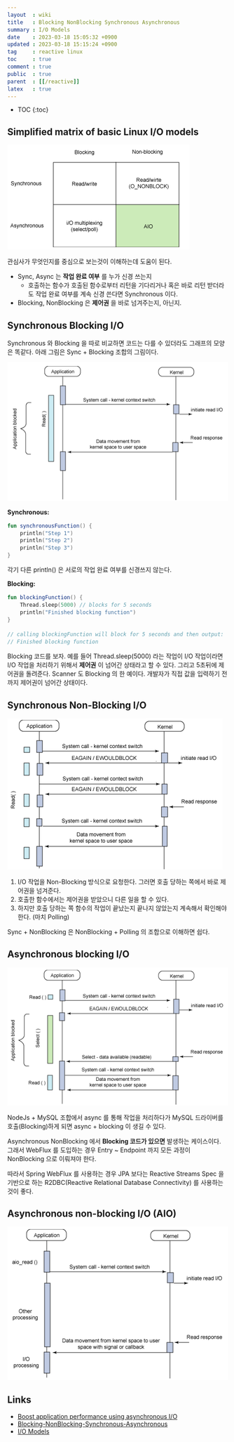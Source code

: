 ```yaml
---
layout  : wiki
title   : Blocking NonBlocking Synchronous Asynchronous
summary : I/O Models
date    : 2023-03-18 15:05:32 +0900
updated : 2023-03-18 15:15:24 +0900
tag     : reactive linux
toc     : true
comment : true
public  : true
parent  : [[/reactive]]
latex   : true
---
```

* TOC
{:toc}

## Simplified matrix of basic Linux I/O models

![](/resource/wiki/reactive-asycn-nonblokcing/matrix.png)

관심사가 무엇인지를 중심으로 보는것이 이해하는데 도움이 된다.

- Sync, Async 는 __작업 완료 여부__ 를 누가 신경 쓰는지
  - 호출하는 함수가 호출된 함수로부터 리턴을 기다리거나 혹은 바로 리턴 받더라도 작업 완료 여부를 계속 신경 쓴다면 Synchronous 이다.
- Blocking, NonBlocking 은 __제어권__ 을 바로 넘겨주는지, 아닌지.

## Synchronous Blocking I/O

Synchronous 와 Blocking 을 따로 비교하면 코드는 다를 수 있더라도 그래프의 모양은 똑같다. 아래 그림은 Sync + Blocking 조합의 그림이다.

![](/resource/wiki/reactive-asycn-nonblokcing/syncblocking.png)

__Synchronous:__

```kotlin
fun synchronousFunction() {
    println("Step 1")
    println("Step 2") 
    println("Step 3")
}
```

각기 다른 println() 은 서로의 작업 완료 여부를 신경쓰지 않는다.

__Blocking:__

```kotlin
fun blockingFunction() {
    Thread.sleep(5000) // blocks for 5 seconds
    println("Finished blocking function")
}

// calling blockingFunction will block for 5 seconds and then output:
// Finished blocking function
```

Blocking 코드를 보자. 예를 들어 Thread.sleep(5000) 라는 작업이 I/O 작업이라면 I/O 작업을 처리하기 위해서 __제어권__ 이 넘어간 상태라고 할 수 있다. 그리고 5초뒤에 제어권을 돌려준다. Scanner 도 Blocking 의 한 예이다. 개발자가 직접 값을 입력하기 전까지 제어권이 넘어간 상태이다.

## Synchronous Non-Blocking I/O

![](/resource/wiki/reactive-asycn-nonblokcing/sycnnonblocking.png)

1. I/O 작업을 Non-Blocking 방식으로 요청한다. 그러면 호출 당하는 쪽에서 바로 제어권을 넘겨준다.
2. 호출한 함수에서는 제어권을 받았으니 다른 일을 할 수 있다.
3. 하지만 호출 당하는 쪽 함수의 작업이 끝났는지 끝나지 않았는지 계속해서 확인해야한다. (마치 Polling)

Sync + NonBlocking 은 NonBlocking + Polling 의 조합으로 이해하면 쉽다.

## Asynchronous blocking I/O

![](/resource/wiki/reactive-asycn-nonblokcing/asyncblocking.png)

NodeJs + MySQL 조합에서 async 를 통해 작업을 처리하다가 MySQL 드라이버를 호출(Blocking)하게 되면 async + blocking 이 생길 수 있다.

Asynchronous NonBlocking 에서 __Blocking 코드가 있으면__ 발생하는 케이스이다. 그래서 WebFlux 를 도입하는 경우 Entry ~ Endpoint 까지 모든 과정이 NonBlocking 으로 이뤄져야 한다. 

따라서 Spring WebFlux 를 사용하는 경우 JPA 보다는 Reactive Streams Spec 을 기반으로 하는 R2DBC(Reactive Relational Database Connectivity) 를 사용하는 것이 좋다.

## Asynchronous non-blocking I/O (AIO)

![](/resource/wiki/reactive-asycn-nonblokcing/asyncnonblocking.png)

## Links

- [Boost application performance using asynchronous I/O](https://developer.ibm.com/articles/l-async/)
- [Blocking-NonBlocking-Synchronous-Asynchronous](http://homoefficio.github.io/2017/02/19/Blocking-NonBlocking-Synchronous-Asynchronous/)
- [I/O Models](https://rickhw.github.io/2019/02/27/ComputerScience/IO-Models/)